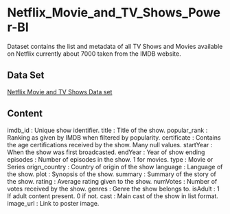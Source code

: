 # Netflix_Movie_and_TV_Shows_Power-BI
Dataset contains the list and metadata of all TV Shows and Movies available on Netflix currently about 7000 taken from the IMDB website.
## Data Set
[Netflix Movie and TV Shows Data set](https://www.kaggle.com/datasets/snehaanbhawal/netflix-tv-shows-and-movie-list)
## Content
imdb_id : Unique show identifier.
title : Title of the show.
popular_rank : Ranking as given by IMDB when filtered by popularity.
certificate : Contains the age certifications received by the show. Many null values.
startYear : When the show was first broadcasted.
endYear : Year of show ending
episodes : Number of episodes in the show. 1 for movies.
type : Movie or Series
orign_country : Country of origin of the show
language : Language of the show.
plot : Synopsis of the show.
summary : Summary of the story of the show.
rating : Average rating given to the show.
numVotes : Number of votes received by the show.
genres : Genre the show belongs to.
isAdult : 1 If adult content present. 0 if not.
cast : Main cast of the show in list format.
image_url : Link to poster image.

